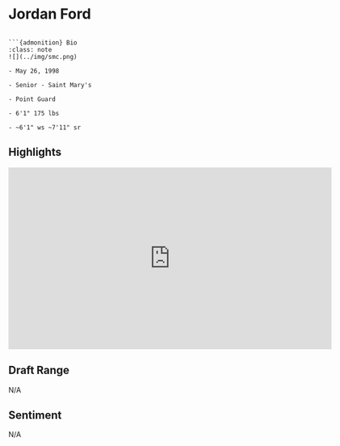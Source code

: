 Jordan Ford
===
```{image} ../img/jordan_ford.jpg
```

```{margin}
```{admonition} Bio
:class: note
![](../img/smc.png)

- May 26, 1998

- Senior - Saint Mary's

- Point Guard

- 6'1" 175 lbs

- ~6'1" ws ~7'11" sr
```

## Highlights
<iframe width="640" height="360" src="https://www.youtube.com/embed/g4f7PaPvHRE" frameborder="0" allow="accelerometer; autoplay; encrypted-media; gyroscope; picture-in-picture" allowfullscreen></iframe>

## Draft Range

N/A

## Sentiment

N/A